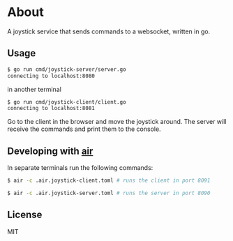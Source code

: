 # About

A joystick service that sends commands to a websocket, written in go.

## Usage

```bash
$ go run cmd/joystick-server/server.go
connecting to localhost:8080
```

in another terminal

```bash
$ go run cmd/joystick-client/client.go
connecting to localhost:8081
```

Go to the client in the browser and move the joystick around. The server will receive the commands and print them to the console.

## Developing with [air]((https://github.com/air-verse/air?tab=readme-ov-file))

In separate terminals run the following commands:

```bash
$ air -c .air.joystick-client.toml # runs the client in port 8091
```

```bash
$ air -c .air.joystick-server.toml # runs the server in port 8090
```

## License

MIT
